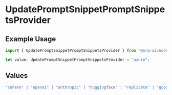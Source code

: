 # UpdatePromptSnippetPromptSnippetsProvider

## Example Usage

```typescript
import { UpdatePromptSnippetPromptSnippetsProvider } from "@orq-ai/node/models/operations";

let value: UpdatePromptSnippetPromptSnippetsProvider = "azure";
```

## Values

```typescript
"cohere" | "openai" | "anthropic" | "huggingface" | "replicate" | "google" | "google-ai" | "azure" | "aws" | "anyscale" | "perplexity" | "groq" | "fal" | "leonardoai" | "nvidia" | "jina" | "togetherai" | "elevenlabs"
```